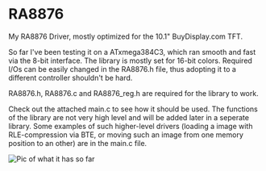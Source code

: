 # RA8876
My RA8876 Driver, mostly optimized for the 10.1" BuyDisplay.com TFT.

So far I've been testing it on a ATxmega384C3, which ran smooth and fast via the 8-bit interface. The library is mostly set for 16-bit colors. Required I/Os can be easily changed in the RA8876.h file, thus adopting it to a different controller shouldn't be hard.

RA8876.h, RA8876.c and RA8876_reg.h are required for the library to work.

Check out the attached main.c to see how it should be used. The functions of the library are not very high level and will be added later in a seperate library. Some examples of such higher-level drivers (loading a image with RLE-compression via BTE, or moving such an image from one memory position to an other) are in the main.c file.

![Pic of what it has so far](https://github.com/gfcwfzkm/RA8876/blob/main/IMG_20201119_115328.jpg)
